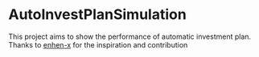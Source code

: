 # AutoInvestPlanSimulation
This project aims to show the performance of automatic investment plan.
Thanks to [enhen-x](https://github.com/enhen-x) for the inspiration and contribution
